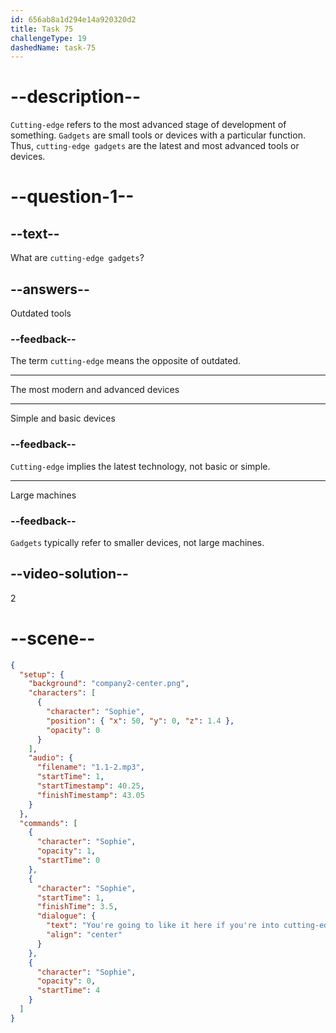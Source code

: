 ```yaml
---
id: 656ab8a1d294e14a920320d2
title: Task 75
challengeType: 19
dashedName: task-75
---
```


# --description--

`Cutting-edge` refers to the most advanced stage of development of something. `Gadgets` are small tools or devices with a particular function. Thus, `cutting-edge gadgets` are the latest and most advanced tools or devices.

# --question-1--

## --text--

What are `cutting-edge gadgets`?

## --answers--

Outdated tools

### --feedback--

The term `cutting-edge` means the opposite of outdated.

---

The most modern and advanced devices

---

Simple and basic devices

### --feedback--

`Cutting-edge` implies the latest technology, not basic or simple.

---

Large machines

### --feedback--

`Gadgets` typically refer to smaller devices, not large machines.

## --video-solution--

2

# --scene--

```json
{
  "setup": {
    "background": "company2-center.png",
    "characters": [
      {
        "character": "Sophie",
        "position": { "x": 50, "y": 0, "z": 1.4 },
        "opacity": 0
      }
    ],
    "audio": {
      "filename": "1.1-2.mp3",
      "startTime": 1,
      "startTimestamp": 40.25,
      "finishTimestamp": 43.05
    }
  },
  "commands": [
    {
      "character": "Sophie",
      "opacity": 1,
      "startTime": 0
    },
    {
      "character": "Sophie",
      "startTime": 1,
      "finishTime": 3.5,
      "dialogue": {
        "text": "You're going to like it here if you're into cutting-edge gadgets.",
        "align": "center"
      }
    },
    {
      "character": "Sophie",
      "opacity": 0,
      "startTime": 4
    }
  ]
}
```
